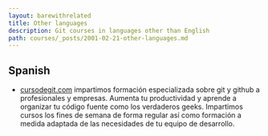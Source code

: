 ```yaml
---
layout: barewithrelated
title: Other languages
description: Git courses in languages other than English
path: courses/_posts/2001-02-21-other-languages.md
---
```


## Spanish

* [cursodegit.com](http://cursodegit.com) impartimos formación especializada
sobre git y github a profesionales y empresas. Aumenta tu productividad y aprende
a organizar tu código fuente como los verdaderos geeks. Impartimos 
cursos los fines de semana de forma regular así como formación
a medida adaptada de las necesidades de tu equipo de desarrollo.
